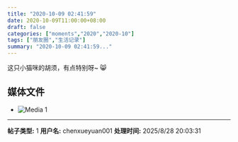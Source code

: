 ```yaml
---
title: "2020-10-09 02:41:59"
date: 2020-10-09T11:00:00+08:00
draft: false
categories: ["moments","2020","2020-10"]
tags: ["朋友圈","生活记录"]
summary: "2020-10-09 02:41:59..."
---
```


这只小猫咪的胡须，有点特别呀~ 😸

## 媒体文件

- ![Media 1](/Moments/photos/2020-10-09/202010090241590.jpg)

---

**帖子类型:** 1
**用户名:** chenxueyuan001
**处理时间:** 2025/8/28 20:03:31